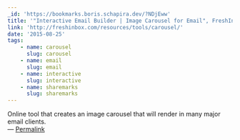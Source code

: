 ```yaml
---
_id: 'https://bookmarks.boris.schapira.dev/?NDjEww'
title: '"Interactive Email Builder | Image Carousel for Email", FreshInbox'
link: 'http://freshinbox.com/resources/tools/carousel/'
date: '2015-08-25'
tags:
    - name: carousel
      slug: carousel
    - name: email
      slug: email
    - name: interactive
      slug: interactive
    - name: sharemarks
      slug: sharemarks
---
```


Online tool that creates an image carousel that will render in many major email
clients. <br>&#8212;
<a href="https://bookmarks.boris.schapira.dev/?NDjEww" title="Permalink">Permalink</a>
